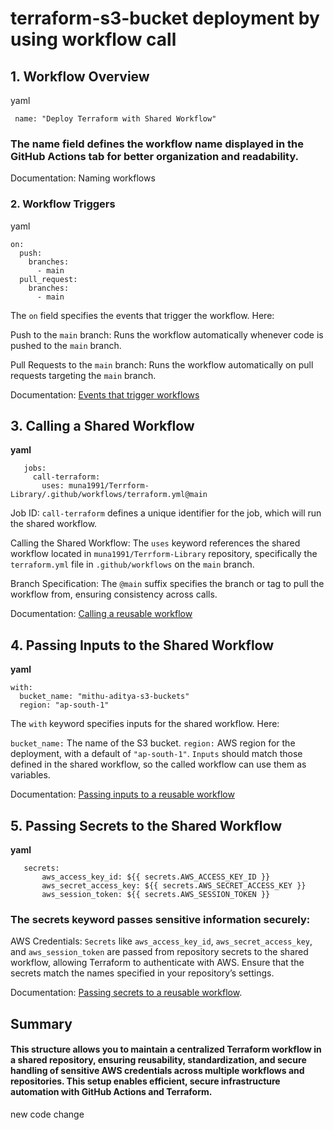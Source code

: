 # terraform-s3-bucket deployment by using workflow call
## 1. Workflow Overview
yaml
    
     name: "Deploy Terraform with Shared Workflow"

### The name field defines the workflow name displayed in the GitHub Actions tab for better organization and readability.

  Documentation: Naming workflows
### 2. Workflow Triggers
yaml

    on:
      push:
        branches:
          - main
      pull_request:
        branches:
          - main  
The `on` field specifies the events that trigger the workflow. Here:

Push to the `main` branch: Runs the workflow automatically whenever code is pushed to the `main` branch.

Pull Requests to the `main` branch: Runs the workflow automatically on pull requests targeting the `main` branch.

Documentation: [Events that trigger workflows](https://docs.github.com/en/actions/using-workflows/events-that-trigger-workflows)

## 3. Calling a Shared Workflow
**yaml**

       jobs:
         call-terraform:
           uses: muna1991/Terrform-Library/.github/workflows/terraform.yml@main
Job ID: `call-terraform` defines a unique identifier for the job, which will run the shared workflow.

Calling the Shared Workflow: The `uses` keyword references the shared workflow located in `muna1991/Terrform-Library` repository, specifically the `terraform.yml` file in `.github/workflows` on the `main` branch.

Branch Specification: The `@main` suffix specifies the branch or tag to pull the workflow from, ensuring consistency across calls.

Documentation: [Calling a reusable workflow](https://docs.github.com/en/actions/using-workflows/reusing-workflows#calling-a-reusable-workflow)

## 4. Passing Inputs to the Shared Workflow
**yaml**

    with:
      bucket_name: "mithu-aditya-s3-buckets"
      region: "ap-south-1"
The `with` keyword specifies inputs for the shared workflow. Here:

`bucket_name:` The name of the S3 bucket.
`region:` AWS region for the deployment, with a default of `"ap-south-1"`.
`Inputs` should match those defined in the shared workflow, so the called workflow can use them as variables.

Documentation: [Passing inputs to a reusable workflow](https://docs.github.com/en/actions/using-workflows/reusing-workflows#passing-inputs-to-a-reusable-workflow)

## 5. Passing Secrets to the Shared Workflow
**yaml**

       secrets:
           aws_access_key_id: ${{ secrets.AWS_ACCESS_KEY_ID }}
           aws_secret_access_key: ${{ secrets.AWS_SECRET_ACCESS_KEY }}
           aws_session_token: ${{ secrets.AWS_SESSION_TOKEN }}
### The secrets keyword passes sensitive information securely:

  AWS Credentials: `Secrets` like `aws_access_key_id`, `aws_secret_access_key`, and `aws_session_token` are passed from repository secrets to the shared workflow, allowing Terraform to authenticate with AWS.
Ensure that the secrets match the names specified in your repository’s settings.

Documentation: [Passing secrets to a reusable workflow](https://docs.github.com/en/actions/using-workflows/reusing-workflows#passing-secrets-to-a-reusable-workflow).
## Summary
#### This structure allows you to maintain a centralized Terraform workflow in a shared repository, ensuring reusability, standardization, and secure handling of sensitive AWS credentials across multiple workflows and repositories. This setup enables efficient, secure infrastructure automation with GitHub Actions and Terraform.
new code change
